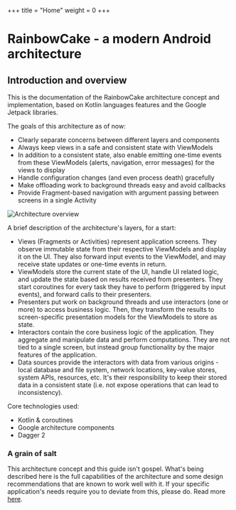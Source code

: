 +++
title = "Home"
weight = 0
+++

# RainbowCake - a modern Android architecture

## Introduction and overview

This is the documentation of the RainbowCake architecture concept and implementation, based on Kotlin languages features and the Google Jetpack libraries.

The goals of this architecture as of now:

- Clearly separate concerns between different layers and components
- Always keep views in a safe and consistent state with ViewModels
- In addition to a consistent state, also enable emitting one-time events from these ViewModels (alerts, navigation, error messages) for the views to display
- Handle configuration changes (and even process death) gracefully
- Make offloading work to background threads easy and avoid callbacks
- Provide Fragment-based navigation with argument passing between screens in a single Activity

![Architecture overview](/images/arch_overview.png)

A brief description of the architecture's layers, for a start:

- Views (Fragments or Activities) represent application screens. They observe immutable state from their respective ViewModels and display it on the UI. They also forward input events to the ViewModel, and may receive state updates or one-time events in return.
- ViewModels store the current state of the UI, handle UI related logic, and update the state based on results received from presenters. They start coroutines for every task they have to perform (triggered by input events), and forward calls to their presenters.
- Presenters put work on background threads and use interactors (one or more) to access business logic. Then, they transform the results to screen-specific presentation models for the ViewModels to store as state.
- Interactors contain the core business logic of the application. They aggregate and manipulate data and perform computations. They are not tied to a single screen, but instead group functionality by the major features of the application.
- Data sources provide the interactors with data from various origins - local database and file system, network locations, key-value stores, system APIs, resources, etc. It's their responsibility to keep their stored data in a consistent state (i.e. not expose operations that can lead to inconsistency).

Core technologies used:

- Kotlin & coroutines
- Google architecture components
- Dagger 2

### A grain of salt

This architecture concept and this guide isn't gospel. What's being described here is the full capabilities of the architecture and some design recommendations that are known to work well with it. If your specific application's needs require you to deviate from this, please do. Read more [here](/content/concepts/simplification-opportunities.md).
